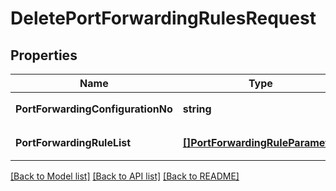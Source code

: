 # DeletePortForwardingRulesRequest

## Properties
Name | Type | Description | Notes
------------ | ------------- | ------------- | -------------
**PortForwardingConfigurationNo** | **string** | 포트포워딩설정번호 | [default to null]
**PortForwardingRuleList** | [**[]PortForwardingRuleParameter**](PortForwardingRuleParameter.md) | 포트포워딩RULE리스트 | [default to null]

[[Back to Model list]](../README.md#documentation-for-models) [[Back to API list]](../README.md#documentation-for-api-endpoints) [[Back to README]](../README.md)


